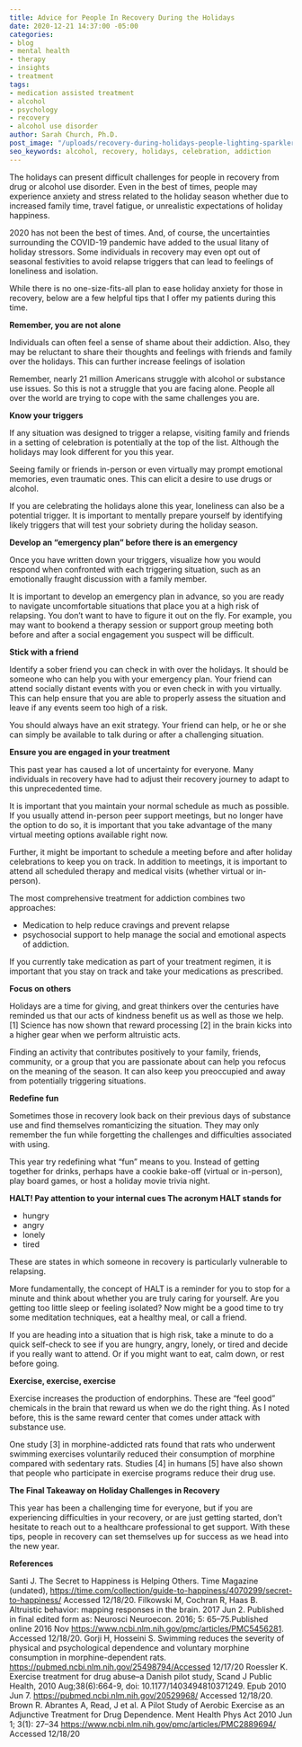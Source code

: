 ```yaml
---
title: Advice for People In Recovery During the Holidays
date: 2020-12-21 14:37:00 -05:00
categories:
- blog
- mental health
- therapy
- insights
- treatment
tags:
- medication assisted treatment
- alcohol
- psychology
- recovery
- alcohol use disorder
author: Sarah Church, Ph.D.
post_image: "/uploads/recovery-during-holidays-people-lighting-sparklers.jpg"
seo_keywords: alcohol, recovery, holidays, celebration, addiction
---
```


The holidays can present difficult challenges for people in recovery from drug or alcohol use disorder. Even in the best of times, people may experience anxiety and stress related to the holiday season whether due to increased family time, travel fatigue, or unrealistic expectations of holiday happiness.

2020 has not been the best of times. And, of course, the uncertainties surrounding the COVID-19 pandemic have added to the usual litany of holiday stressors. Some individuals in recovery may even opt out of seasonal festivities to avoid relapse triggers that can lead to feelings of loneliness and isolation.

While there is no one-size-fits-all plan to ease holiday anxiety for those in recovery, below are a few helpful tips that I offer my patients during this time.

**Remember, you are not alone**

Individuals can often feel a sense of shame about their addiction. Also, they may be reluctant to share their thoughts and feelings with friends and family over the holidays. This can further increase feelings of isolation

Remember, nearly 21 million Americans struggle with alcohol or substance use issues. So this is not a struggle that you are facing alone. People all over the world are trying to cope with the same challenges you are.

**Know your triggers**

If any situation was designed to trigger a relapse, visiting family and friends in a setting of celebration is potentially at the top of the list. Although the holidays may look different for you this year.

Seeing family or friends in-person or even virtually may prompt emotional memories, even traumatic ones. This can elicit a desire to use drugs or alcohol.

If you are celebrating the holidays alone this year, loneliness can also be a potential trigger. It is important to mentally prepare yourself by identifying likely triggers that will test your sobriety during the holiday season.

**Develop an “emergency plan” before there is an emergency**

Once you have written down your triggers, visualize how you would respond when confronted with each triggering situation, such as an emotionally fraught discussion with a family member.

It is important to develop an emergency plan in advance, so you are ready to navigate uncomfortable situations that place you at a high risk of relapsing. You don’t want to have to figure it out on the fly. For example, you may want to bookend a therapy session or support group meeting both before and after a social engagement you suspect will be difficult.

**Stick with a friend**

Identify a sober friend you can check in with over the holidays. It should be someone who can help you with your emergency plan. Your friend can attend socially distant events with you or even check in with you virtually. This can help ensure that you are able to properly assess the situation and leave if any events seem too high of a risk.

You should always have an exit strategy. Your friend can help, or he or she can simply be available to talk during or after a challenging situation.

**Ensure you are engaged in your treatment**

This past year has caused a lot of uncertainty for everyone. Many individuals in recovery have had to adjust their recovery journey to adapt to this unprecedented time.

It is important that you maintain your normal schedule as much as possible. If you usually attend in-person peer support meetings, but no longer have the option to do so, it is important that you take advantage of the many virtual meeting options available right now. 

Further, it might be important to schedule a meeting before and after holiday celebrations to keep you on track. In addition to meetings, it is important to attend all scheduled therapy and medical visits (whether virtual or in-person).

The most comprehensive treatment for addiction combines two approaches:

* Medication to help reduce cravings and prevent relapse 
* psychosocial support to help manage the social and emotional aspects of addiction.

If you currently take medication as part of your treatment regimen, it is important that you stay on track and take your medications as prescribed.

**Focus on others**

Holidays are a time for giving, and great thinkers over the centuries have reminded us that our acts of kindness benefit us as well as those we help.[1] Science has now shown that reward processing [2] in the brain kicks into a higher gear when we perform altruistic acts.

Finding an activity that contributes positively to your family, friends, community, or a group that you are passionate about can help you refocus on the meaning of the season. It can also keep you preoccupied and away from potentially triggering situations.

**Redefine fun**

Sometimes those in recovery look back on their previous days of substance use and find themselves romanticizing the situation. They may only remember the fun while forgetting the challenges and difficulties associated with using. 

This year try redefining what “fun” means to you. Instead of getting together for drinks, perhaps have a cookie bake-off (virtual or in-person), play board games, or host a holiday movie trivia night.


**HALT! Pay attention to your internal cues
The acronym HALT stands for**

* hungry
* angry
* lonely
* tired

These are states in which someone in recovery is particularly vulnerable to relapsing.

More fundamentally, the concept of HALT is a reminder for you to stop for a minute and think about whether you are truly caring for yourself. Are you getting too little sleep or feeling isolated? Now might be a good time to try some meditation techniques, eat a healthy meal, or call a friend.

If you are heading into a situation that is high risk, take a minute to do a quick self-check to see if you are hungry, angry, lonely, or tired and decide if you really want to attend. Or if you might want to eat, calm down, or rest before going. 

**Exercise, exercise, exercise**

Exercise increases the production of endorphins. These are “feel good” chemicals in the brain that reward us when we do the right thing. As I noted before, this is the same reward center that comes under attack with substance use.

One study [3] in morphine-addicted rats found that rats who underwent swimming exercises voluntarily reduced their consumption of morphine compared with sedentary rats. Studies [4] in humans [5] have also shown that people who participate in exercise programs reduce their drug use.


**The Final Takeaway on Holiday Challenges in Recovery**

This year has been a challenging time for everyone, but if you are experiencing difficulties in your recovery, or are just getting started, don’t hesitate to reach out to a healthcare professional to get support. With these tips, people in recovery can set themselves up for success as we head into the new year.

**References**

Santi J. The Secret to Happiness is Helping Others. Time Magazine (undated), https://time.com/collection/guide-to-happiness/4070299/secret-to-happiness/ Accessed 12/18/20.
Filkowski M, Cochran R, Haas B. Altruistic behavior: mapping responses in the brain. 2017 Jun 2. Published in final edited form as: Neurosci Neuroecon. 2016; 5: 65–75.Published online 2016 Nov https://www.ncbi.nlm.nih.gov/pmc/articles/PMC5456281. Accessed 12/18/20.
Gorji H, Hosseini S. Swimming reduces the severity of physical and psychological dependence and voluntary morphine consumption in morphine-dependent rats. https://pubmed.ncbi.nlm.nih.gov/25498794/Accessed 12/17/20
Roessler K. Exercise treatment for drug abuse–a Danish pilot study, Scand J Public Health, 2010 Aug;38(6):664-9, doi: 10.1177/1403494810371249. Epub 2010 Jun 7. https://pubmed.ncbi.nlm.nih.gov/20529968/ Accessed 12/18/20.
Brown R. Abrantes A, Read, J et al. A Pilot Study of Aerobic Exercise as an Adjunctive Treatment for Drug Dependence. Ment Health Phys Act 2010 Jun 1; 3(1): 27–34 https://www.ncbi.nlm.nih.gov/pmc/articles/PMC2889694/ Accessed 12/18/20